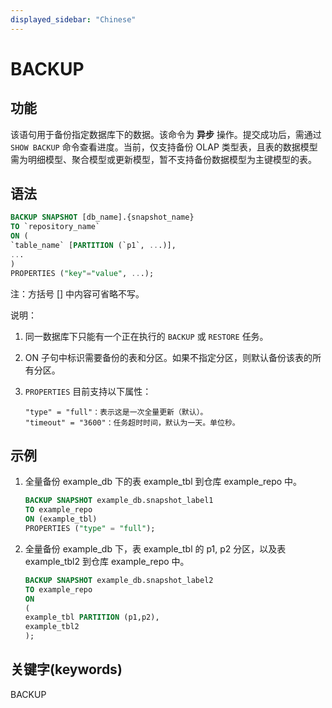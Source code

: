 ```yaml
---
displayed_sidebar: "Chinese"
---
```


# BACKUP

## 功能

该语句用于备份指定数据库下的数据。该命令为 **异步** 操作。提交成功后，需通过 `SHOW BACKUP` 命令查看进度。当前，仅支持备份 OLAP 类型表，且表的数据模型需为明细模型、聚合模型或更新模型，暂不支持备份数据模型为主键模型的表。

## 语法

```sql
BACKUP SNAPSHOT [db_name].{snapshot_name}
TO `repository_name`
ON (
`table_name` [PARTITION (`p1`, ...)],
...
)
PROPERTIES ("key"="value", ...);
```

注：方括号 [] 中内容可省略不写。

说明：

1. 同一数据库下只能有一个正在执行的 `BACKUP` 或 `RESTORE` 任务。
2. ON 子句中标识需要备份的表和分区。如果不指定分区，则默认备份该表的所有分区。
3. `PROPERTIES` 目前支持以下属性：

    ```plain text
    "type" = "full"：表示这是一次全量更新（默认）。
    "timeout" = "3600"：任务超时时间，默认为一天。单位秒。
    ```

## 示例

1. 全量备份 example_db 下的表 example_tbl 到仓库 example_repo 中。

    ```sql
    BACKUP SNAPSHOT example_db.snapshot_label1
    TO example_repo
    ON (example_tbl)
    PROPERTIES ("type" = "full");
    ```

2. 全量备份 example_db 下，表 example_tbl 的 p1, p2 分区，以及表 example_tbl2 到仓库 example_repo 中。

    ```sql
    BACKUP SNAPSHOT example_db.snapshot_label2
    TO example_repo
    ON
    (
    example_tbl PARTITION (p1,p2),
    example_tbl2
    );
    ```

## 关键字(keywords)

BACKUP
